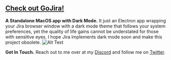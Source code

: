 ## [Check out GoJira!](https://github.com/cscottyb/gojira) 
**A Standalone MacOS app with Dark Mode.** It just an Electron app wrapping your Jira browser window with a dark mode theme that follows your system preferences, yet the quality of life gains cannot be understated for those with sensitive eyes. I hope Jira implements dark mode soon and make this project obsolete. 
![Alt Text](https://github.com/cscottyb/gojira/blob/main/img/board.png "GOJIRAAAAA!")




**Get In Touch.** Reach out to me over at my [Discord](https://discord.gg/GGk8Ypg8kY) and follow me on [Twitter](https://twitter.com/cscottytweet). 
